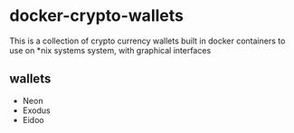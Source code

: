 # docker-crypto-wallets
This is a collection of crypto currency wallets built in docker containers to use on *nix systems system, with graphical interfaces

## wallets
* Neon
* Exodus
* Eidoo
